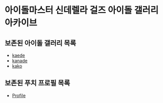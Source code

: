 # 아이돌마스터 신데렐라 걸즈 아이돌 갤러리 아카이브

## 보존된 아이돌 갤러리 목록
* [kaede](idols/kaede)
* [kanade](idols/kanade)
* [kako](idols/kako)

## 보존된 푸치 프로필 목록
* [Profile](etc/puchi/Profile)
